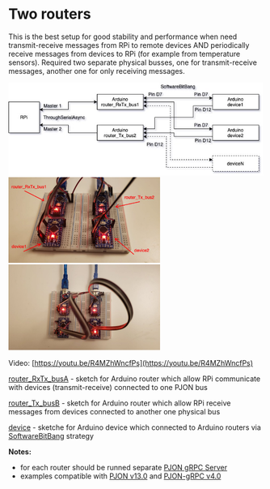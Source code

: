 # Two routers

This is the best setup for good stability and performance when need transmit-receive messages from RPi to remote devices AND periodically receive messages from devices to RPi (for example from temperature sensors). Required two separate physical busses, one for transmit-receive messages, another one for only receiving messages.

![Diagram](images/PJON-gRPC_two_routers.jpg)
[<img src="images/PJON-gRPC_two_routers_photo1.jpg" alt="PJON-gRPC_two_routers" width="300"/>](images/PJON-gRPC_two_routers_photo1.jpg) [<img src="images/PJON-gRPC_two_routers_photo2.jpg" alt="PJON-gRPC_two_routers" width="300"/>](images/PJON-gRPC_two_routers_photo2.jpg)

Video: [https://youtu.be/R4MZhWncfPs](https://youtu.be/R4MZhWncfPs)

[router_RxTx_busA](router_RxTx_busA) - sketch for Arduino router which allow RPi communicate with devices (transmit-receive) connected to one PJON bus

[router_Tx_busB](router_Tx_busB) - sketch for Arduino router which allow RPi receive messages from devices connected to another one physical bus

[device](device) - sketche for Arduino device which connected to Arduino routers via [SoftwareBitBang](https://github.com/gioblu/PJON/tree/master/src/strategies/SoftwareBitBang) strategy

**Notes:**
- for each router should be runned separate [PJON gRPC Server](../../../server)
- examples compatible with [PJON v13.0](https://github.com/gioblu/PJON/tree/13.0) and [PJON-gRPC v4.0](https://github.com/Halytskyi/PJON-gRPC/tree/4.0)
